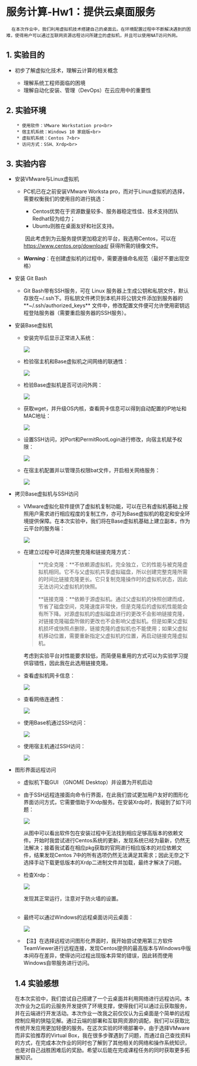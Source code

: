# 服务计算-Hw1：提供云桌面服务

      在本次作业中，我们利用虚拟机技术搭建自己的桌面云。在环境配置过程中不断解决遇到的困难，使得用户可以通过互联网资源远程访问所建立的虚拟机，并且可以使用NAT访问外网。



## 1. 实验目的

* 初步了解虚拟化技术，理解云计算的相关概念<br>

  * 理解系统工程师面临的困境<br>
  * 理解自动化安装、管理（DevOps）在云应用中的重要性<br>

## 2. 实验环境

		* 使用软件：VMware Workstation pro<br>
		* 宿主机系统：Windows 10 家庭版<br>
		* 虚拟机系统：Centos 7<br>
		* 访问方式：SSH、Xrdp<br>

## 3. 实验内容

* 安装VMware与Linux虚拟机<br>

  * PC机已在之前安装VMware Worksta pro，而对于Linux虚拟机的选择，需要权衡我们的使用目的进行挑选：<br>

    * Centos优势在于资源数量较多、服务器稳定性佳、技术支持团队Redhat较为给力；<br>
    * Ubuntu则胜在桌面友好和社区支持。<br>

    ​    因此考虑到为云服务提供更加稳定的平台，我选用Centos，可以在 https://www.centos.org/download/ 获得所需的镜像文件。<br>

  * ***Warning***：在创建虚拟机的过程中，需要遵循命名规范（最好不要出现空格）<br>

* 安装 Git Bash<br>

  * Git Bash带有SSH服务，可在 Linux 服务器上生成公钥和私钥文件，默认存放在~/.ssh下。将私钥文件拷贝到本机并将公钥文件添加到服务器的 **~/.ssh/authorized_keys** 文件中，修改配置文件便可允许使用密钥远程登陆服务器（需要重启服务器的SSH服务）。<br>

* 安装Base虚拟机<br>

  * 安装完毕后显示正常进入系统：<br>

    ![](https://github.com/rye0410/hello-world/blob/master/HWServiceComputing/HWPic/1/1-login.png)<br>

  * 检验宿主机和Base虚拟机之间网络的联通性：<br>

    ![](https://github.com/rye0410/hello-world/blob/master/HWServiceComputing/HWPic/1/2-ping.png)<br>

  * 检验Base虚拟机是否可访问外网：<br>

    ![](https://github.com/rye0410/hello-world/blob/master/HWServiceComputing/HWPic/1/5-netok.png)<br>

  * 获取wget，并升级OS内核，查看网卡信息可以得到自动配置的IP地址和MAC地址：<br>

    ![](https://github.com/rye0410/hello-world/blob/master/HWServiceComputing/HWPic/1/6-wangka.png)<br>

  * 设置SSH访问，对Port和PermitRootLogin进行修改，向宿主机赋予权限：<br>

    ![](https://github.com/rye0410/hello-world/blob/master/HWServiceComputing/HWPic/1/3-scriptchange.png)

  * 在宿主机配置并以管理员权限bat文件，开启相关网络服务：<br>

    ![](https://github.com/rye0410/hello-world/blob/master/HWServiceComputing/HWPic/1/4-servicebat.png)<br>

* 拷贝Base虚拟机与SSH访问<br>

  * VMware虚拟化软件提供了虚拟机复制功能，可以在已有虚拟机基础上按照用户需求进行相应程度的复制工作，亦可为Base虚拟机的稳定和安全环境提供保障。在本次实验中，我们将在Base虚拟机基础上建立副本，作为云平台的服务端：<br>

    ![](https://github.com/rye0410/hello-world/blob/master/HWServiceComputing/HWPic/1/7-copy.png)<br>

  * 在建立过程中可选择完整克隆和链接克隆方式：<br>

    > **完全克隆：**不依赖源虚拟机，完全独立，它的性能与被克隆虚拟机相同。它不与父虚拟机共享虚拟磁盘，所以创建完整克隆所需的时间比链接克隆更长。它只复制克隆操作时的虚拟机状态，因此无法访问父虚拟机的快照。<br>
    >
    > **链接克隆：**依赖于源虚拟机。通过父虚拟机的快照创建而成，节省了磁盘空间，克隆速度非常快，但是克隆后的虚拟机性能能会有所下降。对源虚拟机的虚拟磁盘进行的更改不会影响链接克隆，对链接克隆磁盘所做的更改也不会影响父虚拟机。但是如果父虚拟机损坏或快照点删除，链接克隆的虚拟机也不能使用；如果父虚拟机移动位置，需要重新指定父虚拟机的位置，再启动链接克隆虚拟机。<br>

    ​    考虑到实验平台对性能要求较低，而简便易重用的方式可以为实验学习提供容错性，因此我在此选用链接克隆。<br>

  * 查看虚拟机网卡信息：<br>

    ![](https://github.com/rye0410/hello-world/blob/master/HWServiceComputing/HWPic/1/8-info.png)<br>

  * 查看网络连通性：<br>

    ![](https://github.com/rye0410/hello-world/blob/master/HWServiceComputing/HWPic/1/9-newping.png)<br>

  * 使用Base机通过SSH访问：<br>

    ![](https://github.com/rye0410/hello-world/blob/master/HWServiceComputing/HWPic/1/10-base2clonessh.png)<br>

  * 使用宿主机通过SSH访问：<br>

    ![](https://github.com/rye0410/hello-world/blob/master/HWServiceComputing/HWPic/1/11-host2clonessh.png)<br>

* 图形界面远程访问<br>

  * 虚拟机下载GUI （GNOME Desktop）并设置为开机启动<br>

  * 由于SSH远程连接面向命令行界面，在此我们尝试更加用户友好的图形化界面访问方式，它需要借助于Xrdp服务。在安装Xrdp时，我碰到了如下问题：<br>

    ![](https://github.com/rye0410/hello-world/blob/master/HWServiceComputing/HWPic/1/12-problem.png)<br>

    ​    从图中可以看出软件包在安装过程中无法找到相应足够高版本的依赖文件。开始时我尝试进行Centos系统的更新，发现系统已经为最新，仍然无法解决；接着我试着在相应pkg获取的官网进行相应版本的对应依赖文件，结果发现Centos 7中的所有选项仍然无法满足其需求；因此无奈之下选择手动下载更低版本的Xrdp二进制文件并加载，最终才解决了问题。<br>

  * 检查Xrdp：<br>

    ![](https://github.com/rye0410/hello-world/blob/master/HWServiceComputing/HWPic/1/15-xrdpok.png)<br>

    发现其正常运行，注意对于防火墙的设置。<br><br>

  * 最终可以通过Windows的远程桌面访问云桌面：<br>

    ![](https://github.com/rye0410/hello-world/blob/master/HWServiceComputing/HWPic/1/17-suceess.png)<br>

  * 【注】在选择远程访问图形化界面时，我开始尝试使用第三方软件TeamViewer进行远程连接，发现Centos提供的最高版本与Windows中版本间存在差异，使得访问过程出现版本异常的错误，因此转而使用Windows自带服务进行访问。

  ## 1.4 实验感想

  ​        在本次实验中，我们尝试自己搭建了一个云桌面并利用网络进行远程访问。本次作业为之后的云服务开发提供了环境支撑，使得我们可以通过云获取服务，并在云端进行开发活动。本次作业一改我之前仅仅认为云桌面是个简单的远程控制应用的狭隘见解。通过云端的部署和互联网资源的调配，我们可以获取比传统开发应用更加轻便的服务。在这次实验的环境部署中，由于选择VMware而非实验推荐的Virtual Box，我在很多步骤遇到了问题，而通过自己查找资料的方式，在完成本次作业的同时也了解到了其他相关的网络和操作系统知识，也是对自己战胜困难后的奖励。希望以后能在完成课程任务的同时获取更多拓展知识。

  

  

  

  
